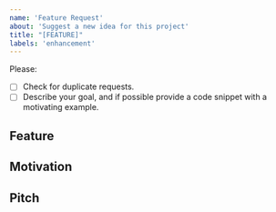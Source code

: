 ```yaml
---
name: 'Feature Request'
about: 'Suggest a new idea for this project'
title: "[FEATURE]"
labels: 'enhancement'
---
```


Please:

- [ ] Check for duplicate requests.
- [ ] Describe your goal, and if possible provide a code snippet with a motivating example.

## Feature

<!-- A clear and concise description of the feature proposal -->

## Motivation

<!-- Please outline the motivation for the proposal. Is your feature request related to a problem? e.g., I'm always frustrated when [...]. If this is related to another GitHub issue, please link here too -->

## Pitch

<!-- A clear and concise description of what you want to happen. -->
